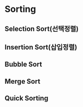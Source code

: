 # Sorting

## Selection Sort(선택정렬)

## Insertion Sort(삽입정렬)

## Bubble Sort

## Merge Sort

## Quick Sorting

## 
